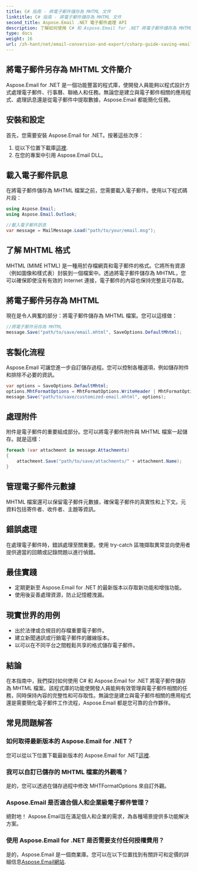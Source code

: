 ```yaml
---
title: C# 指南 - 將電子郵件儲存為 MHTML 文件
linktitle: C# 指南 - 將電子郵件儲存為 MHTML 文件
second_title: Aspose.Email .NET 電子郵件處理 API
description: 了解如何使用 C# 和 Aspose.Email for .NET 將電子郵件儲存為 MHTML 檔案。包含程式碼範例和常見問題的逐步指南。
type: docs
weight: 16
url: /zh-hant/net/email-conversion-and-export/csharp-guide-saving-email-as-mhtml-file/
---
```


## 將電子郵件另存為 MHTML 文件簡介

Aspose.Email for .NET 是一個功能豐富的程式庫，使開發人員能夠以程式設計方式處理電子郵件、行事曆、聯絡人和任務。無論您是建立與電子郵件相關的應用程式、處理訊息還是從電子郵件中提取數據，Aspose.Email 都能簡化任務。

## 安裝和設定

首先，您需要安裝 Aspose.Email for .NET。按著這些次序：

1. 從以下位置下載庫[這裡](https://releases.aspose.com/email/net).
2. 在您的專案中引用 Aspose.Email DLL。

## 載入電子郵件訊息

在將電子郵件儲存為 MHTML 檔案之前，您需要載入電子郵件。使用以下程式碼片段：

```csharp
using Aspose.Email;
using Aspose.Email.Outlook;

//載入電子郵件訊息
var message = MailMessage.Load("path/to/your/email.msg");
```

## 了解 MHTML 格式

MHTML (MIME HTML) 是一種用於存檔網頁和電子郵件的格式。它將所有資源（例如圖像和樣式表）封裝到一個檔案中。透過將電子郵件儲存為 MHTML，您可以確保即使沒有有效的 Internet 連接，電子郵件的內容也保持完整且可存取。

## 將電子郵件另存為 MHTML

現在是令人興奮的部分：將電子郵件儲存為 MHTML 檔案。您可以這樣做：

```csharp
//將電子郵件另存為 MHTML
message.Save("path/to/save/email.mhtml", SaveOptions.DefaultMhtml);
```

## 客製化流程

Aspose.Email 可讓您進一步自訂儲存過程。您可以控制各種選項，例如儲存附件和排除不必要的資訊。

```csharp
var options = SaveOptions.DefaultMhtml;
options.MhtFormatOptions = MhtFormatOptions.WriteHeader | MhtFormatOptions.HideExtraPrintHeader;
message.Save("path/to/save/customized-email.mhtml", options);
```

## 處理附件

附件是電子郵件的重要組成部分。您可以將電子郵件附件與 MHTML 檔案一起儲存。就是這樣：

```csharp
foreach (var attachment in message.Attachments)
{
    attachment.Save("path/to/save/attachments/" + attachment.Name);
}
```

## 管理電子郵件元數據

MHTML 檔案還可以保留電子郵件元數據，確保電子郵件的真實性和上下文。元資料包括寄件者、收件者、主題等資訊。

## 錯誤處理

在處理電子郵件時，錯誤處理至關重要。使用 try-catch 區塊擷取異常並向使用者提供適當的回饋或記錄問題以進行偵錯。

## 最佳實踐

- 定期更新至 Aspose.Email for .NET 的最新版本以存取新功能和增強功能。
- 使用後妥善處理資源，防止記憶體洩漏。

## 現實世界的用例

- 出於法律或合規目的存檔重要電子郵件。
- 建立新聞通訊或行銷電子郵件的離線版本。
- 以可以在不同平台之間輕鬆共享的格式儲存電子郵件。

## 結論

在本指南中，我們探討如何使用 C# 和 Aspose.Email for .NET 將電子郵件儲存為 MHTML 檔案。該程式庫的功能使開發人員能夠有效管理與電子郵件相關的任務，同時保持內容的完整性和可存取性。無論您是建立與電子郵件相關的應用程式還是需要簡化電子郵件工作流程，Aspose.Email 都是您可靠的合作夥伴。

## 常見問題解答

### 如何取得最新版本的 Aspose.Email for .NET？

您可以從以下位置下載最新版本的 Aspose.Email for .NET[這裡](https://releases.aspose.com/email/net).

### 我可以自訂已儲存的 MHTML 檔案的外觀嗎？

是的，您可以透過在儲存過程中修改 MHTFormatOptions 來自訂外觀。

### Aspose.Email 是否適合個人和企業級電子郵件管理？

絕對地！ Aspose.Email旨在滿足個人和企業的需求，為各種場景提供多功能解決方案。

### 使用 Aspose.Email for .NET 是否需要支付任何授權費用？

是的，Aspose.Email 是一個商業庫。您可以在以下位置找到有關許可和定價的詳細信息[Aspose.Email網站](https://www.aspose.com/purchase/default.aspx).